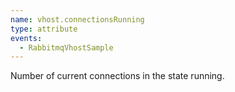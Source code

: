 ```yaml
---
name: vhost.connectionsRunning
type: attribute
events:
  - RabbitmqVhostSample
---
```


Number of current connections in the state running.